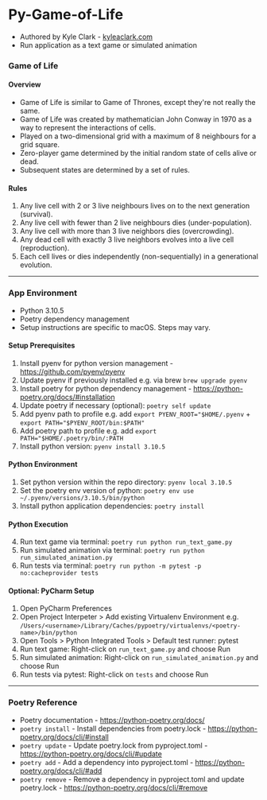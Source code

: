 # Py-Game-of-Life

- Authored by Kyle Clark - [kyleaclark.com](https://kyleaclark.com)
- Run application as a text game or simulated animation

### Game of Life

#### Overview

- Game of Life is similar to Game of Thrones, except they're not really the same.
- Game of Life was created by mathematician John Conway in 1970 as a way to represent the interactions of cells.
- Played on a two-dimensional grid with a maximum of 8 neighbours for a grid square.
- Zero-player game determined by the initial random state of cells alive or dead.  
- Subsequent states are determined by a set of rules.

#### Rules

1. Any live cell with 2 or 3 live neighbours lives on to the next generation (survival).
2. Any live cell with fewer than 2 live neighbours dies (under-population).
3. Any live cell with more than 3 live neighbors dies (overcrowding).
4. Any dead cell with exactly 3 live neighbors evolves into a live cell (reproduction).
5. Each cell lives or dies independently (non-sequentially) in a generational evolution.

___

### App Environment

- Python 3.10.5
- Poetry dependency management
- Setup instructions are specific to macOS. Steps may vary.

#### Setup Prerequisites

1. Install pyenv for python version management - https://github.com/pyenv/pyenv
2. Update pyenv if previously installed e.g. via brew `brew upgrade pyenv`
3. Install poetry for python dependency management - https://python-poetry.org/docs/#installation
4. Update poetry if necessary (optional): `poetry self update`
4. Add pyenv path to profile e.g. add `export PYENV_ROOT="$HOME/.pyenv` + `export PATH="$PYENV_ROOT/bin:$PATH"`
5. Add poetry path to profile e.g. add `export PATH="$HOME/.poetry/bin/:PATH`
6. Install python version: `pyenv install 3.10.5`

#### Python Environment

1. Set python version within the repo directory: `pyenv local 3.10.5`
2. Set the poetry env version of python: `poetry env use ~/.pyenv/versions/3.10.5/bin/python`
3. Install python application dependencies: `poetry install`
   
#### Python Execution
4. Run text game via terminal: `poetry run python run_text_game.py`
5. Run simulated animation via terminal: `poetry run python run_simulated_animation.py`   
5. Run tests via terminal: `poetry run python -m pytest -p no:cacheprovider tests`

#### Optional: PyCharm Setup

1. Open PyCharm Preferences
2. Open Project Interpeter > Add existing Virtualenv Environment e.g. `/Users/<username>/Library/Caches/pypoetry/virtualenvs/<poetry-name>/bin/python`
3. Open Tools > Python Integrated Tools > Default test runner: pytest
4. Run text game: Right-click on `run_text_game.py` and choose Run
5. Run simulated animation: Right-click on `run_simulated_animation.py` and choose Run
6. Run tests via pytest: Right-click on `tests` and choose Run

___

### Poetry Reference

- Poetry documentation - https://python-poetry.org/docs/
- `poetry install` - Install dependencies from poetry.lock - https://python-poetry.org/docs/cli/#install
- `poetry update` - Update poetry.lock from pyproject.toml - https://python-poetry.org/docs/cli/#update
- `poetry add` - Add a dependency into pyproject.toml - https://python-poetry.org/docs/cli/#add
- `poetry remove` - Remove a dependency in pyproject.toml and update poetry.lock - https://python-poetry.org/docs/cli/#remove
